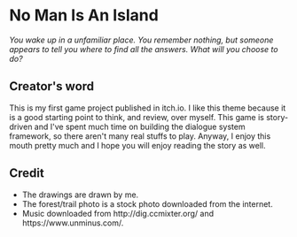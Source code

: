 # No Man Is An Island

*You wake up in a unfamiliar place. You remember nothing, but someone appears to tell you where to find all the answers. What will you choose to do?*

## Creator's word

This is my first game project published in itch.io. I like this theme because it is a good starting point to think, and review, over myself. This game is story-driven and I've spent much time on building the dialogue system framework, so there aren't many real stuffs to play. Anyway, I enjoy this mouth pretty much and I hope you will enjoy reading the story as well.

## Credit

<ul>
  <li>The drawings are drawn by me.</li>
  <li>The forest/trail photo is a stock photo downloaded from the internet.</li>
  <li>Music downloaded from http://dig.ccmixter.org/ and https://www.unminus.com/.</li>
</ul>
